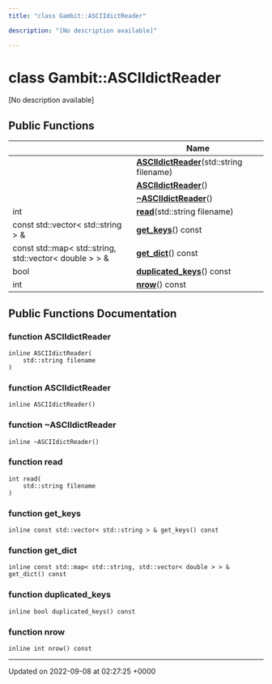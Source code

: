 ```yaml
---
title: "class Gambit::ASCIIdictReader"

description: "[No description available]"

---
```


# class Gambit::ASCIIdictReader



[No description available]

## Public Functions

|                | Name           |
| -------------- | -------------- |
| | **[ASCIIdictReader](/documentation/code/classes/classgambit_1_1asciidictreader/#function-asciidictreader)**(std::string filename) |
| | **[ASCIIdictReader](/documentation/code/classes/classgambit_1_1asciidictreader/#function-asciidictreader)**() |
| | **[~ASCIIdictReader](/documentation/code/classes/classgambit_1_1asciidictreader/#function-asciidictreader)**() |
| int | **[read](/documentation/code/classes/classgambit_1_1asciidictreader/#function-read)**(std::string filename) |
| const std::vector< std::string > & | **[get_keys](/documentation/code/classes/classgambit_1_1asciidictreader/#function-get-keys)**() const |
| const std::map< std::string, std::vector< double > > & | **[get_dict](/documentation/code/classes/classgambit_1_1asciidictreader/#function-get-dict)**() const |
| bool | **[duplicated_keys](/documentation/code/classes/classgambit_1_1asciidictreader/#function-duplicated-keys)**() const |
| int | **[nrow](/documentation/code/classes/classgambit_1_1asciidictreader/#function-nrow)**() const |

## Public Functions Documentation

### function ASCIIdictReader

```
inline ASCIIdictReader(
    std::string filename
)
```


### function ASCIIdictReader

```
inline ASCIIdictReader()
```


### function ~ASCIIdictReader

```
inline ~ASCIIdictReader()
```


### function read

```
int read(
    std::string filename
)
```


### function get_keys

```
inline const std::vector< std::string > & get_keys() const
```


### function get_dict

```
inline const std::map< std::string, std::vector< double > > & get_dict() const
```


### function duplicated_keys

```
inline bool duplicated_keys() const
```


### function nrow

```
inline int nrow() const
```


-------------------------------

Updated on 2022-09-08 at 02:27:25 +0000